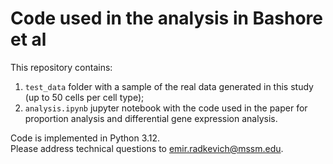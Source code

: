 # Code used in the analysis in Bashore et al

This repository contains:
1. `test_data` folder with a sample of the real data generated in this study (up to 50 cells per cell type);
2. `analysis.ipynb` jupyter notebook with the code used in the paper for proportion analysis and differential gene expression analysis.  

Code is implemented in Python 3.12.  
Please address technical questions to emir.radkevich@mssm.edu.
